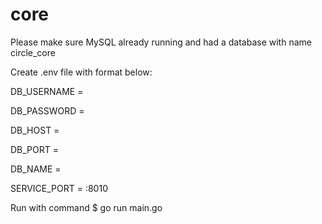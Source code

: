 # core

Please make sure MySQL already running and had a database with name circle_core 


Create .env file with format below: 

DB_USERNAME = 

DB_PASSWORD = 

DB_HOST = 

DB_PORT = 

DB_NAME = 

SERVICE_PORT = :8010


Run with command 
$ go run main.go